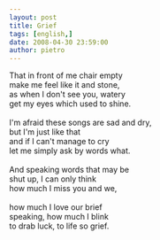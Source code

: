 ```yaml
---
layout: post
title: Grief
tags: [english,]
date: 2008-04-30 23:59:00
author: pietro
---
```

That in front of me chair empty<br/>make me feel like it and stone,<br/>as when I don't see you, watery<br/>get my eyes which used to shine.<br/><br/>I'm afraid these songs are sad and dry,<br/>but I'm just like that<br/>and if I can't manage to cry<br/>let me simply ask by words what.<br/><br/>And speaking words that may be<br/>shut up, I can only think<br/>how much I miss you and we,<br/><br/>how much I love our brief<br/>speaking, how much I blink<br/>to drab luck, to life so grief.

